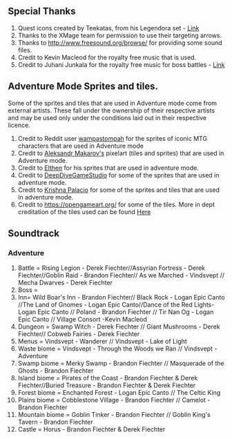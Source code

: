 ## Special Thanks

1. Quest icons created by Teekatas, from his Legendora set - [Link](http://raindropmemory.deviantart.com/)
1. Thanks to the XMage team for permission to use their targeting arrows.
1. Thanks to http://www.freesound.org/browse/ for providing some sound files.
1. Credit to Kevin Macleod for the royalty free music that is used.
1. Credit to Juhani Junkala for the royalty free music for boss battles - [Link](https://opengameart.org/content/boss-battle-music)

## Adventure Mode Sprites and tiles. 

Some of the sprites and tiles that are used in Adventure mode come from external artists. These fall under the ownership of their respective artists and may be used only under the conditions laid out in their respective licence.

1. Credit to Reddit user [wampastompah](https://www.reddit.com/user/wampastompah) for the sprites of iconic MTG characters that are used in Adventure mode
1. Credit to [Aleksandr Makarov's](https://itch.io/profile/iknowkingrabbit) pixelart (tiles and sprites) that are used in Adventure mode.
1. Credit to [Elthen](https://linktr.ee/elthen) for his sprites that are used in adventure mode.
1. Credit to [DeepDiveGameStudio](https://deepdivegamestudio.itch.io) for some of the sprites that are used in adventure mode.
1. Credit to [Krishna Palacio](https://itch.io/profile/krishna-palacio) for some of the sprites and tiles that are used in adventure mode.
1. Credit to https://opengameart.org/ for some of the tiles. More in dept creditation of the tiles used can be found [Here](https://docs.google.com/spreadsheets/d/e/2PACX-1vTD0L8yDltZnn4025CZ9exhziCj0rbpd2aKE-0qeHikVBz51OKaAHLsgFuaDuIWrkrqIJicxzdn3SG1/pubhtml)

## Soundtrack

### Adventure
1. Battle = Rising Legion - Derek Fiechter//Assyrian Fortress - Derek Fiechter//Goblin Raid - Brandon Fiechter//  As we Marched -  Vindsvept //  Mecha Dwarves - Derek Fiechter
1. Boss = 
1. Inn= Wild Boar's Inn - Brandon Fiechter// Black Rock - Logan Epic Canto //The Land of Gnomes - Logan Epic Canto//Dance of the Red Lights- Logan Epic Canto // Poland - Brandon Fiechter // Tir Nan Og - Logan Epic Canto // Village Consort -Kevin Macleod
1. Dungeon = Swamp Witch - Derek Fiechter // Giant Mushrooms - Derek Fiechter// Cobweb Fairies - Derek Fiechter
1. Menus = Vindsvept - Wanderer // Vindsvept - Lake of Light
1. Waste biome = Vindsvept - Through the Woods we Ran // Vindsvept - Adventure
1. Swamp biome = Merky Swamp - Brandon Fiechter // Masquerade of the Ghosts - Brandon Fiechter
1. Island biome = Pirates of the Coast - Brandon Fiechter & Derek Fiechter//Buried Treasure - Brandon Fiechter & Derek Fiechter
1. Forest biome = Enchanted Forest - Logan Epic Canto // The Celtic King
1. Plains biome = Cobblestone Village - Brandon Fiechter //  Camelot - Brandon Fiechter
1. Mountain biome = Goblin Tinker - Brandon Fiechter // Goblin King's Tavern - Brandon Fiechter
1. Castle = Horus - Brandon Fiechter & Derek Fiechter